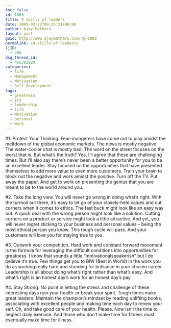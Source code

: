 ```yaml
---
toc: false
id: 1080
title: 4 skills of leaders
date: 2009-03-22T00:25:31+00:00
author: Ajay Matharu
layout: post
guid: http://www.ajaymatharu.com/?p=1080
permalink: /4-skills-of-leaders/
ljID:
  - 206
dsq_thread_id:
  - 465392920
categories:
  - life
  - Management
  - Motivation
  - Self Development
tags:
  - greatness
  - ity
  - leadership
  - life
  - Motivation
  - personal
  - Work
---
```

#1. Protect Your Thinking. Fear-mongerers have come out to play amidst the meltdown of the global economic markets. The news is mostly negative. The water-cooler chat is mostly bad. The word on the street focuses on the worst that is. But what&#8217;s the truth? Yes, I&#8217;ll agree that these are challenging times. But I&#8217;ll also say there&#8217;s never been a better opportunity for you to be an excellent leader. Stay focused on the opportunities that have presented themselves to add more value to even more customers. Train your brain to block out the negative and work amidst the positive. Turn off the TV. Put away the paper. And get to work on presenting the genius that you are meant to be to the world around you.

#2. Take the long view. You will never go wrong in doing what&#8217;s right. With the turmoil out there, it&#8217;s easy to let go of your closely-held values and cut corners when it comes to ethics. The fast buck might look like an easy way out. A quick deal with the wrong person might look like a solution. Cutting corners on a product or service might look a little attractive. And yet, you will never regret sticking to your business and personal values &#8211; being the most ethical person you know. This tough cycle will pass. And your customers will love you for staying true to you.

#3. Outwork your competition. Hard work and constant forward movement is the formula for leveraging the difficult conditions into opportunities for greatness. I know that sounds a little &#8220;motivationalspeakerish&#8221; but I do believe it&#8217;s true. Few things get you to BIW (Best in World) in the work you do as working really hard and standing for brilliance in your chosen career. Leadership is all about doing what&#8217;s right rather than what&#8217;s easy. And what&#8217;s right is an honest day&#8217;s work for an honest day&#8217;s pay.

#4. Stay Strong. No point in letting the stress and challenge of these interesting days ruin your health-or break your spirit. Tough times make great leaders. Maintain the champion&#8217;s mindset by reading uplifting books, associating with excellent people and making time each day to renew your self. Oh, and take good care of your health. Please. Now isn&#8217;t the time to neglect daily exercise. And those who don&#8217;t make time for fitness must eventually make time for illness.
